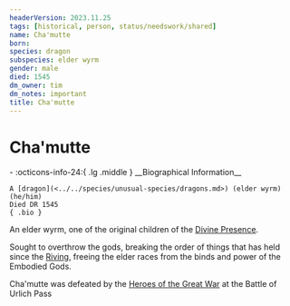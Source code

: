 ```yaml
---
headerVersion: 2023.11.25
tags: [historical, person, status/needswork/shared]
name: Cha'mutte
born:
species: dragon
subspecies: elder wyrm
gender: male
died: 1545
dm_owner: tim
dm_notes: important
title: Cha'mutte
---
```

# Cha'mutte
<div class="grid cards ext-narrow-margin ext-one-column" markdown>
- :octicons-info-24:{ .lg .middle } __Biographical Information__

    A [dragon](<../../species/unusual-species/dragons.md>) (elder wyrm) (he/him)  
    Died DR 1545  
    { .bio }

</div>




An elder wyrm, one of the original children of the [Divine Presence](<../../gods-and-religions/gods/high-gods/divine-presence.md>). 

Sought to overthrow the gods, breaking the order of things that has held since the [Riving](<../../events/ancient/riving.md>), freeing the elder races from the binds and power of the Embodied Gods. 

Cha'mutte was defeated by the [Heroes of the Great War](<../pcs/great-war/heroes-of-the-great-war.md>) at the Battle of Urlich Pass